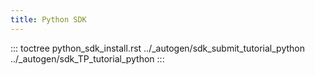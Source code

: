 ```yaml
---
title: Python SDK
---
```


::: toctree
python_sdk_install.rst ../\_autogen/sdk_submit_tutorial_python
../\_autogen/sdk_TP_tutorial_python
:::

<!--
  Licensed under Creative Commons Attribution 4.0 International License
  https://creativecommons.org/licenses/by/4.0/
-->
